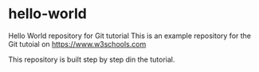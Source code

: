# hello-world
Hello World repository for Git tutorial
This is an example repository for the Git tutoial on https://www.w3schools.com

This repository is built step by step din the tutorial.

